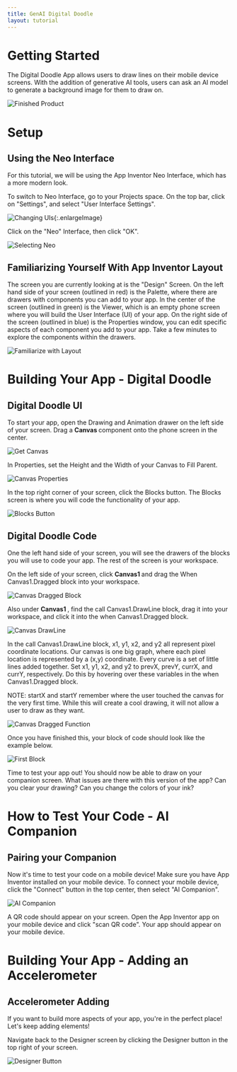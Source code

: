 ```yaml
---
title: GenAI Digital Doodle
layout: tutorial
---
```


# Getting Started

The Digital Doodle App allows users to draw lines on their mobile device screens. With the addition of generative AI tools, users can ask an AI model to generate a background image for them to draw on.

![Finished Product](../images/digitaldoodlewithAI/finished_product_intro_image.png)

# Setup

## Using the Neo Interface

For this tutorial, we will be using the App Inventor Neo Interface, which has a more modern look.

To switch to Neo Interface, go to your Projects space. On the top bar, click on "Settings", and select "User Interface Settings".

![Changing UIs](../images/digitaldoodlewithAI/changing_to_neo_screen1.png){:.enlargeImage}


Click on the "Neo" Interface, then click "OK".

![Selecting Neo](../images/digitaldoodlewithAI/select_neo_ui.png)


## Familiarizing Yourself With App Inventor Layout

The screen you are currently looking at is the "Design" Screen. On the left hand side of your screen (outlined in red) is the Palette, where there are drawers with components you can add to your app. In the center of the screen (outlined in green) is the Viewer, which is an empty phone screen where you will build the User Interface (UI) of your app. On the right side of the screen (outlined in blue) is the Properties window, you can edit specific aspects of each component you add to your app. Take a few minutes to explore the components within the drawers.

![Familiarize with Layout](../images/digitaldoodlewithAI/app_inventor_layout.png)




# Building Your App - Digital Doodle

## Digital Doodle UI

To start your app, open the Drawing and Animation drawer on the left side of your screen. Drag a <strong> Canvas </strong> component onto the phone screen in the center.

![Get Canvas](../images/digitaldoodlewithAI/get_canvas.png)


In Properties, set the Height and the Width of your Canvas to Fill Parent.

![Canvas Properties](../images/digitaldoodlewithAI/set_canvas_handw.png)


In the top right corner of your screen, click the Blocks button. The Blocks screen is where you will code the functionality of your app.

![Blocks Button](../images/digitaldoodlewithAI/blocks_button.png)


## Digital Doodle Code

One the left hand side of your screen, you will see the drawers of the blocks you will use to code your app. The rest of the screen is your workspace.


On the left side of your screen, click <strong> Canvas1 </strong> and drag the When Canvas1.Dragged block into your workspace.

![Canvas Dragged Block](../images/digitaldoodlewithAI/selecting_canvas_dragged.png)


Also under <strong> Canvas1 </strong>, find the call Canvas1.DrawLine block, drag it into your workspace, and click it into the when Canvas1.Dragged block.

![Canvas DrawLine](../images/digitaldoodlewithAI/canvas_draw_line.png)


In the call Canvas1.DrawLine block, x1, y1, x2, and y2 all represent pixel coordinate locations. Our canvas is one big graph, where each pixel location is represented by a (x,y) coordinate. Every curve is a set of little lines added together. Set x1, y1, x2, and y2 to prevX, prevY, currX, and currY, respectively. Do this by hovering over these variables in the when Canvas1.Dragged block.

NOTE: startX and startY remember where the user touched the canvas for the very first time. While this will create a cool drawing, it will not allow a user to draw as they want.

![Canvas Dragged Function](../images/digitaldoodlewithAI/when_canvas_dragged.png)


Once you have finished this, your block of code should look like the example below.

![First Block](../images/digitaldoodlewithAI/block_1_final_product.png)


Time to test your app out! You should now be able to draw on your companion screen. What issues are there with this version of the app? Can you clear your drawing? Can you change the colors of your ink?



# How to Test Your Code - AI Companion

## Pairing your Companion

Now it's time to test your code on a mobile device! Make sure you have App Inventor installed on your mobile device. To connect your mobile device, click the "Connect" button in the top center, then select "AI Companion".

![AI Companion](../images/digitaldoodlewithAI/pairing_an_ai_companion.png)


A QR code should appear on your screen. Open the App Inventor app on your mobile device and click "scan QR code". Your app should appear on your mobile device.



# Building Your App - Adding an Accelerometer

## Accelerometer Adding

If you want to build more aspects of your app, you're in the perfect place! Let's keep adding elements!


Navigate back to the Designer screen by clicking the Designer button in the top right of your screen.

![Designer Button](../images/digitaldoodlewithAI/switch_to_designer_screen.png)
